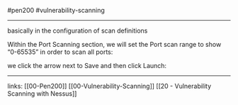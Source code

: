 #pen200 #vulnerability-scanning 

---
basically in the configuration of scan definitions

Within the Port Scanning section, we will set the Port scan range to show “0-65535” in order to
scan all ports:

we click the arrow next to Save and then click Launch:









---
links:
[[00-Pen200]]
[[00-Vulnerability-Scanning]]
[[20 - Vulnerability Scanning with Nessus]]
